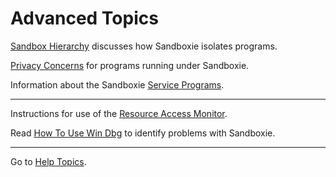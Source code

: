 # Advanced Topics

[Sandbox Hierarchy](SandboxHierarchy.md) discusses how Sandboxie isolates programs.

[Privacy Concerns](PrivacyConcerns.md) for programs running under Sandboxie.

Information about the Sandboxie [Service Programs](ServicePrograms.md).

***

Instructions for use of the [Resource Access Monitor](ResourceAccessMonitor.md).

Read [How To Use Win Dbg](HowToUseWinDbg.md) to identify problems with Sandboxie. 

***
Go to [Help Topics](HelpTopics.md). 